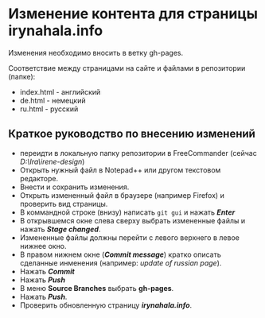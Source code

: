 # Изменение контента для страницы irynahala.info

Изменения необходимо вносить в ветку gh-pages.

Соответствие между страницами на сайте и файлами в репозитории (папке):

 - index.html - английский
 - de.html - немецкий
 - ru.html - русский

## Краткое руководство по внесению изменений

- переидти в локальную папку репозитории в FreeCommander (сейчас *D:\Ira\irene-design*)
- Открыть нужный файл в Notepad++ или другом текстовом редакторе.
- Внести и сохранить изменения.
- Открыть измененный файл в браузере (например Firefox) и проверить вид страницы.
- В коммандной строке (внизу) написать `git gui` и нажать ***Enter***
- В открывшемся окне слева сверху выбрать измененные файлы и нажать ***Stage changed***.
- Измененные файлы должны перейти с левого верхнего в левое нижнее окно.
- В правом нижнем окне (***Commit message***) кратко описать сделанные инменения (например: *update of russian page*).
- Нажать ***Commit***
- Нажать ***Push***
- В меню **Source Branches** выбрать **gh-pages**.
- Нажать ***Push***.
- Проверить обновленную страницу ***irynahala.info***.